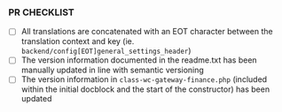 ### PR CHECKLIST

- [ ] All translations are concatenated with an EOT character between the translation context and key (ie. `backend/config[EOT]general_settings_header`)
- [ ] The version information documented in the readme.txt has been manually updated in line with semantic versioning
- [ ] The version information in `class-wc-gateway-finance.php` (included within the initial docblock and the start of the constructor) has been updated
